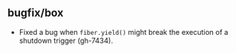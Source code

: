 ## bugfix/box

* Fixed a bug when `fiber.yield()` might break the execution of a shutdown
  trigger (gh-7434).
